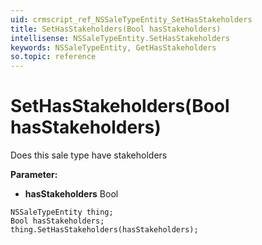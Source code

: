 ```yaml
---
uid: crmscript_ref_NSSaleTypeEntity_SetHasStakeholders
title: SetHasStakeholders(Bool hasStakeholders)
intellisense: NSSaleTypeEntity.SetHasStakeholders
keywords: NSSaleTypeEntity, GetHasStakeholders
so.topic: reference
---
```


# SetHasStakeholders(Bool hasStakeholders)

Does this sale type have stakeholders

**Parameter:** 
* **hasStakeholders** Bool

```crmscript
NSSaleTypeEntity thing;
Bool hasStakeholders;
thing.SetHasStakeholders(hasStakeholders);
```

